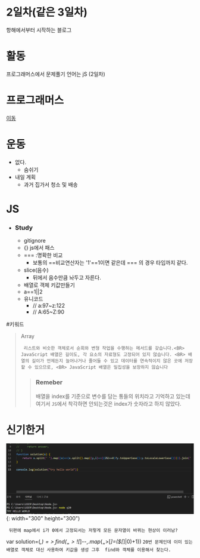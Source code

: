 # 2일차(같은 3일차)
항해에서부터 시작하는 블로그

# 활동 

프로그래머스에서 문제풀기 언어는 jS (2일차)
 
# 프로그래머스 
<a href='https://school.programmers.co.kr/'>이동</a>

# 운동
+ 없다.
  + 숨쉬기
+ 내일 계획
  + 과거 집가서 청소 및 배송

# JS

+ ### Study
  + gitignore
  + {} js에서 패스
  + === :명확한 비교
    + 보통의 ==비교연산자는  '1'==1이면 같은데 === 의 경우 타입까지 같다.
  + slice(음수)
    + 뒤에서 음수만큼 놔두고 자른다.
  + 배열로 객체 키값만들기
  + a==1||2
  + 유니코드
    + // a:97~z:122
    + // A:65~Z:90

#키워드

> Array
> 
> ` 
> 리스트와 비슷한 객체로서 순회와 변형 작업을 수행하는 메서드를 갖습니다.<BR>
> JavaScript 배열은 길이도, 각 요소의 자료형도 고정되어 있지 않습니다. <BR>
> 배열의 길이가 언제든지 늘어나거나 줄어들 수 있고 데이터를 연속적이지 않은 곳에 저장할 수 있으므로, <BR>
> JavaScript 배열은 밀집성을 보장하지 않습니다
> `
> > ### Remeber
> > 배열을 index를 기준으로 변수를 담는 통들의 위치라고 기억하고 있는데
> > 여기서 `JS`에서 착각하면 안되는것은 index가 숫자라고 하지 않았다.

# 신기한거  

![map?](.\images\map_index_problem.PNG){: width="300" height="300")

` 뒤편에 map에서 i가 0에서 고정되서는 저렇게 모든 문자열이 바뀌는 현상이 이러남?`

var solution=(_,$)=>_.find(_=>!$[_]--,$.map(_=>$[_]=($[_]|0)+1))
` 20번 문제인데 이미 있는 배열로 객체로 대신 사용하여 키값을 생성 그후  find와 객체를 이용해서 찾는다. `
